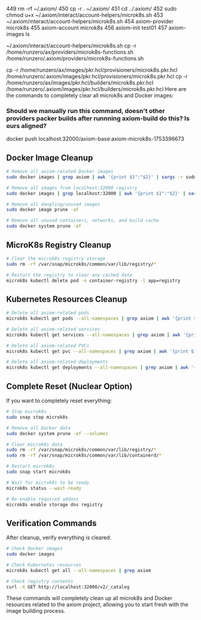 449  rm -rf ~/.axiom/
  450  cp -r . ~/.axiom/
  451  cd ../.axiom/
  452  sudo chmod u+x ~/.axiom/interact/account-helpers/microk8s.sh
  453  ~/.axiom/interact/account-helpers/microk8s.sh
  454  axiom-provider microk8s
  455  axiom-account microk8s
  456  axiom-init test01
  457  axiom-images ls

 ~/.axiom/interact/account-helpers/microk8s.sh
cp -r /home/runzero/ax/providers/microk8s-functions.sh /home/runzero/.axiom/providers/microk8s-functions.sh 


cp -r /home/runzero/ax/images/pkr.hcl/provisioners/microk8s.pkr.hcl /home/runzero/.axiom/images/pkr.hcl/provisioners/microk8s.pkr.hcl
cp -r /home/runzero/ax/images/pkr.hcl/builders/microk8s.pkr.hcl /home/runzero/.axiom/images/pkr.hcl/builders/microk8s.pkr.hcl
  Here are the commands to completely clear all microk8s and Docker images:

### Should we manually run this command, doesn't other providers packer builds after runnning axiom-build do this? Is ours aligned?
  docker push localhost:32000/axiom-base:axiom-microk8s-1753396673

## Docker Image Cleanup

```bash
# Remove all axiom-related Docker images
sudo docker images | grep axiom | awk '{print $1":"$2}' | xargs -r sudo docker rmi -f

# Remove all images from localhost:32000 registry
sudo docker images | grep localhost:32000 | awk '{print $1":"$2}' | xargs -r sudo docker rmi -f

# Remove all dangling/unused images
sudo docker image prune -af

# Remove all unused containers, networks, and build cache
sudo docker system prune -af
```

## MicroK8s Registry Cleanup

```bash
# Clear the microk8s registry storage
sudo rm -rf /var/snap/microk8s/common/var/lib/registry/*

# Restart the registry to clear any cached data
microk8s kubectl delete pod -n container-registry -l app=registry
```

## Kubernetes Resources Cleanup

```bash
# Delete all axiom-related pods
microk8s kubectl get pods --all-namespaces | grep axiom | awk '{print $1" "$2}' | xargs -r -n2 microk8s kubectl delete pod -n

# Delete all axiom-related services
microk8s kubectl get services --all-namespaces | grep axiom | awk '{print $1" "$2}' | xargs -r -n2 microk8s kubectl delete service -n

# Delete all axiom-related PVCs
microk8s kubectl get pvc --all-namespaces | grep axiom | awk '{print $1" "$2}' | xargs -r -n2 microk8s kubectl delete pvc -n

# Delete all axiom-related deployments
microk8s kubectl get deployments --all-namespaces | grep axiom | awk '{print $1" "$2}' | xargs -r -n2 microk8s kubectl delete deployment -n
```

## Complete Reset (Nuclear Option)

If you want to completely reset everything:

```bash
# Stop microk8s
sudo snap stop microk8s

# Remove all Docker data
sudo docker system prune -af --volumes

# Clear microk8s data
sudo rm -rf /var/snap/microk8s/common/var/lib/registry/*
sudo rm -rf /var/snap/microk8s/common/var/lib/containerd/*

# Restart microk8s
sudo snap start microk8s

# Wait for microk8s to be ready
microk8s status --wait-ready

# Re-enable required addons
microk8s enable storage dns registry
```

## Verification Commands

After cleanup, verify everything is cleared:

```bash
# Check Docker images
sudo docker images

# Check Kubernetes resources
microk8s kubectl get all --all-namespaces | grep axiom

# Check registry contents
curl -X GET http://localhost:32000/v2/_catalog
```

These commands will completely clean up all microk8s and Docker resources related to the axiom project, allowing you to start fresh with the image building process.